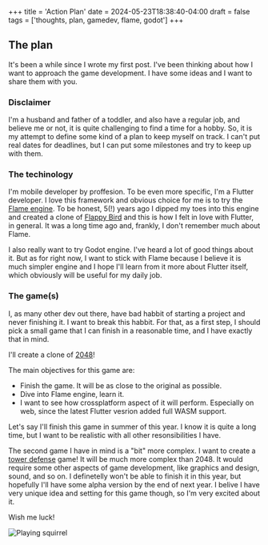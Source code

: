 +++
title = 'Action Plan'
date = 2024-05-23T18:38:40-04:00
draft = false
tags = ['thoughts, plan, gamedev, flame, godot']
+++

## The plan

It's been a while since I wrote my first post. I've been thinking about how I want to approach the game development. I have some ideas and I want to share them with you.

### Disclaimer

I'm a husband and father of a toddler, and also have a regular job, and believe me or not, it is quite challenging to find a time for a hobby. So, it is my attempt to define some kind of a plan to keep myself on track. I can't put real dates for deadlines, but I can put some milestones and try to keep up with them.

### The techinology

I'm mobile developer by proffesion. To be even more specific, I'm a Flutter developer. I love this framework and obvious choice for me is to try the [Flame engine](https://flame-engine.org). To be honest, 5(!) years ago I dipped my toes into this engine and created a clone of [Flappy Bird](https://github.com/g0rdan/Flutter.Bird) and this is how I felt in love with Flutter, in general. It was a long time ago and, frankly, I don't remember much about Flame.

I also really want to try Godot engine. I've heard a lot of good things about it. But as for right now, I want to stick with Flame because I believe it is much simpler engine and I hope I'll learn from it more about Flutter itself, which obviously will be useful for my daily job.

### The game(s)

I, as many other dev out there, have bad habbit of starting a project and never finishing it. I want to break this habbit. For that, as a first step, I should pick a small game that I can finish in a reasonable time, and I have exactly that in mind.

I'll create a clone of [2048](https://en.wikipedia.org/wiki/2048_(video_game))!

The main objectives for this game are:

- Finish the game. It will be as close to the original as possible.
- Dive into Flame engine, learn it.
- I want to see how crossplatform aspect of it will perform. Especially on web, since the latest Flutter vesrion added full WASM support.

Let's say I'll finish this game in summer of this year. I know it is quite a long time, but I want to be realistic with all other resonsibilities I have.

The second game I have in mind is a "bit" more complex. I want to create a [tower defense](https://en.wikipedia.org/wiki/Tower_defense) game!
It will be much more complex than 2048. It would require some other aspects of game development, like graphics and design, sound, and so on. I definetelly won't be able to finish it in this year, but hopefully I'll have some alpha version by the end of next year. I belive I have very unique idea and setting for this game though, so I'm very excited about it.

Wish me luck!

![Playing squirrel](/action-plan/squirrel.webp)






